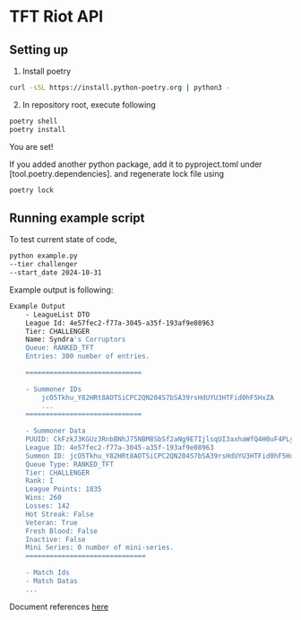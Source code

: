 # TFT Riot API


## Setting up

1. Install poetry
```bash
curl -sSL https://install.python-poetry.org | python3 -
```

2. In repository root, execute following
```bash
poetry shell
poetry install
```
You are set!

If you added another python package, add it to pyproject.toml under [tool.poetry.dependencies]. and regenerate lock file using
```bash
poetry lock
```

## Running example script
To test current state of code,

```bash
python example.py
--tier challenger
--start_date 2024-10-31
```

Example output is following:

```bash
Example Output
    - LeagueList DTO
    League Id: 4e57fec2-f77a-3045-a35f-193af9e08963
    Tier: CHALLENGER
    Name: Syndra's Corruptors
    Queue: RANKED_TFT
    Entries: 300 number of entries.

    =============================
    
    - Summoner IDs
        jcO5Tkhu_Y82HRt8AOTSiCPC2QN204S7bSA39rsHdUYU3HTFid0hF5HxZA
        ...
    =============================
    
    - Summoner Data
    PUUID: CkFzkJ3KGUz3RnbBNhJ75NBM8SbSf2aNg9E7IjlsqUI3axhaWfQ4H0uF4PLyKnG1PR3dFuHAtBBIYw
    League ID: 4e57fec2-f77a-3045-a35f-193af9e08963
    Summon ID: jcO5Tkhu_Y82HRt8AOTSiCPC2QN204S7bSA39rsHdUYU3HTFid0hF5HxZA
    Queue Type: RANKED_TFT
    Tier: CHALLENGER
    Rank: I
    League Points: 1835
    Wins: 260
    Losses: 142
    Hot Streak: False
    Veteran: True
    Fresh Blood: False
    Inactive: False
    Mini Series: 0 number of mini-series.
    ==============================
    
    - Match Ids
    - Match Datas
    ...
```



Document references [here](https://developer.riotgames.com/)